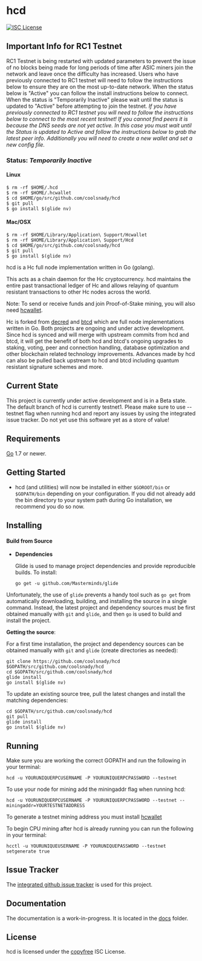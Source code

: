 hcd
====

[![ISC License](http://img.shields.io/badge/license-ISC-blue.svg)](http://copyfree.org)

## Important Info for RC1 Testnet
RC1 Testnet is being restarted with updated parameters to prevent the issue of no blocks being made for long periods of time after ASIC miners join the network and leave once the difficulty has increased. Users who have previously connected to RC1 testnet will need to follow the instructions below to ensure they are on the most up-to-date network. When the status below is "Active" you can follow the install instructions below to connect. When the status is "Temporarily Inactive" please wait until the status is updated to "Active" before attempting to join the testnet. *If you have previously connected to RC1 testnet you will need to follow the instructions below to connect to the most recent testnet! If you cannot find peers it is because the DNS seeds are not yet active. In this case you must wait until the Status is updated to Active and follow the instructions below to grab the latest peer info. Additionally you will need to create a new wallet and set a new config file.*

### Status: *Temporarily Inactive*

#### Linux
```
$ rm -rf $HOME/.hcd
$ rm -rf $HOME/.hcwallet
$ cd $HOME/go/src/github.com/coolsnady/hcd
$ git pull
$ go install $(glide nv)
```

#### Mac/OSX
```
$ rm -rf $HOME/Library/Application\ Support/Hcwallet
$ rm -rf $HOME/Library/Application\ Support/Hcd
$ cd $HOME/go/src/github.com/coolsnady/hcd
$ git pull
$ go install $(glide nv)
```

hcd is a Hc full node implementation written in Go (golang).

This acts as a chain daemon for the Hc cryptocurrency.
hcd maintains the entire past transactional ledger of Hc and allows
 relaying of quantum resistant transactions to other Hc nodes across the world.

Note: To send or receive funds and join Proof-of-Stake mining, you will also need
[hcwallet](https://github.com/coolsnady/hcwallet).

Hc is forked from [decred](https://github.com/decred) and [btcd](https://github.com/btcsuite/btcd) which are full node implementations written in Go. Both projects are ongoing and under active development. Since hcd is synced and will merge with upstream commits from hcd and btcd, it will get the benefit of both hcd and btcd's ongoing upgrades to staking, voting, peer and connection handling, database optimization and other blockchain related technology improvements. Advances made by hcd can also be pulled back upstream to hcd and btcd including quantum resistant signature schemes and more.

## Current State
This project is currently under active development and is in a Beta state. The default branch of hcd is currently testnet1. Please make sure to use --testnet flag when running hcd and report any issues by using the integrated issue tracker. Do not yet use this software yet as a store of value!

## Requirements

[Go](http://golang.org) 1.7 or newer.

## Getting Started

- hcd (and utilities) will now be installed in either ```$GOROOT/bin``` or
  ```$GOPATH/bin``` depending on your configuration.  If you did not already
  add the bin directory to your system path during Go installation, we
  recommend you do so now.

## Installing

#### Build from Source

- **Dependencies**

  Glide is used to manage project dependencies and provide reproducible builds.
  To install:

  `go get -u github.com/Masterminds/glide`

Unfortunately, the use of `glide` prevents a handy tool such as `go get` from
automatically downloading, building, and installing the source in a single
command.  Instead, the latest project and dependency sources must be first
obtained manually with `git` and `glide`, and then `go` is used to build and
install the project.

**Getting the source**:

For a first time installation, the project and dependency sources can be
obtained manually with `git` and `glide` (create directories as needed):

```
git clone https://github.com/coolsnady/hcd $GOPATH/src/github.com/coolsnady/hcd
cd $GOPATH/src/github.com/coolsnady/hcd
glide install
go install $(glide nv)
```

To update an existing source tree, pull the latest changes and install the
matching dependencies:

```
cd $GOPATH/src/github.com/coolsnady/hcd
git pull
glide install
go install $(glide nv)
```

## Running

Make sure you are working the correct GOPATH and run the following in your terminal:

```
hcd -u YOURUNIQUERPCUSERNAME -P YOURUNIQUERPCPASSWORD --testnet
```

To use your node for mining add the miningaddr flag when running hcd:

```
hcd -u YOURUNIQUERPCUSERNAME -P YOURUNIQUERPCPASSWORD --testnet --miningaddr=YOURTESTNETADDRESS
```

To generate a testnet mining address you must install [hcwallet](https://github.com/coolsnady/hcwallet)

To begin CPU mining after hcd is already running you can run the following in your terminal:

```
hcctl -u YOURUNIQUEUSERNAME -P YOURUNIQUEPASSWORD --testnet setgenerate true
```

## Issue Tracker

The [integrated github issue tracker](https://github.com/coolsnady/hcd/issues)
is used for this project.

## Documentation

The documentation is a work-in-progress.  It is located in the [docs](https://github.com/coolsnady/hcd/tree/master/docs) folder.

## License

hcd is licensed under the [copyfree](http://copyfree.org) ISC License.
